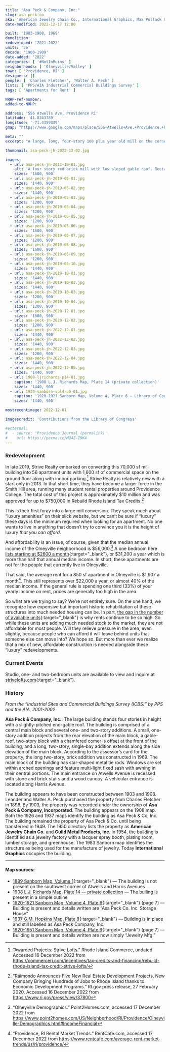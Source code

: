 ```yaml
---
title: "Asa Peck & Company, Inc."
slug: asa-peck-co
aka: 'American Jewelry Chain Co., International Graphics, Max Pollack Used Furniture, Strive Lofts'
date-modified: 2022-12-17 12:00

built: '1903-1908, 1969'
demolition:
redeveloped: '2021-2022'
units: '56'
decade: '1900-1909'
date-added: '2022'
categories: [ '#NotInRuins' ]
neighborhoods: [ 'Olneyville/Valley' ]
town: [ 'Providence, RI' ]
designers: []
people: [ 'Charles Fletcher', 'Walter A. Peck' ]
lists: [ 'PPS/AIA Industrial Commercial Buildings Survey' ]
tags: [ 'Apartments for Rent' ]

NRHP-ref-number:
added-to-NRHP:

address: '556 Atwells Ave, Providence RI'
latitude: '41.8243789'
longitude: '-71.4359339'
gmap: "https://www.google.com/maps/place/556+Atwells+Ave,+Providence,+RI+02909/@41.8243789,-71.4359339,18z/data=!4m5!3m4!1s0x89e445a203680c59:0x48c75c1edd7b541!8m2!3d41.8243789!4d-71.4359339"

meta: ""
excerpt: "A large, long, four-story 100 plus year old mill on the corner of Harris and Atwells is revived as apartments and commercial space"

thumbnail: asa-peck-jh-2022-12-02.jpg

images:
  - url: asa-peck-jh-2011-10-01.jpg
    alt: 'A four story red brick mill with low sloped gable roof. Rectangular windows openings are large and prominantly featured along each wall. A series of additions project from the main building. More architectural description in the history section.'
    sizes: '1600, 900'
  - url: asa-peck-jh-2019-05-01.jpg
    sizes: '1440, 900'
  - url: asa-peck-jh-2019-05-02.jpg
    sizes: '1440, 900'
  - url: asa-peck-jh-2019-05-03.jpg
    sizes: '1200, 900'
  - url: asa-peck-jh-2019-05-04.jpg
    sizes: '1200, 900'
  - url: asa-peck-jh-2019-05-05.jpg
    sizes: '1200, 900'
  - url: asa-peck-jh-2019-05-06.jpg
    sizes: '1600, 900'
  - url: asa-peck-jh-2019-05-07.jpg
    sizes: '1200, 900'
  - url: asa-peck-jh-2019-05-08.jpg
    sizes: '1600, 900'
  - url: asa-peck-jh-2019-05-09.jpg
    sizes: '1200, 900'
  - url: asa-peck-jh-2019-05-10.jpg
    sizes: '1440, 900'
  - url: asa-peck-jh-2019-10-01.jpg
    sizes: '1440, 900'
  - url: asa-peck-jh-2019-10-02.jpg
    sizes: '1440, 900'
  - url: asa-peck-jh-2019-10-03.jpg
    sizes: '1200, 900'
  - url: asa-peck-jh-2019-10-04.jpg
    sizes: '1200, 900'
  - url: asa-peck-jh-2020-12-01.jpg
    sizes: '1600, 900'
  - url: asa-peck-jh-2020-12-02.jpg
    sizes: '1200, 900'
  - url: asa-peck-jh-2022-12-01.jpg
    sizes: '1440, 900'
  - url: asa-peck-jh-2022-12-02.jpg
    sizes: '1440, 900'
  - url: asa-peck-jh-2022-12-03.jpg
    sizes: '1200, 900'
  - url: asa-peck-jh-2022-12-04.jpg
    sizes: '1440, 900'
  - url: asa-peck-jh-2022-12-05.jpg
    sizes: '1440, 900'
  - url: 1908-ljrichards-p14-01.jpg
    caption: '1908 L.J. Richards Map, Plate 14 (private collection)'
    sizes: '1440, 900'
  - url: 1920-sanborn-vol4-p6-01.jpg
    caption: '1920-1921 Sanborn Map, Volume 4, Plate 6 — Library of Congress, Geography and Map Division, Sanborn Maps Collection'
    sizes: '1440, 900'

mostrecentimage: 2022-12-01

imagescredit: 'Contributions from the Library of Congress'

#external:
#  - source: 'Providence Journal (permalink)'
#    url: https://perma.cc/MQ4Z-Z9K4
---
```


### Redevelopment

In late 2019, Strive Realty embarked on converting this 70,000 sf mill building into 56 apartment units with 1,600 sf of commercial space on the ground floor along with indoor parking.[^1] Strive Realty is relatively new with a start only in 2013. In that short time, they have become a larger force in the Smith Hill area, running many student rental properties around Providence College. The total cost of this project is approximately $10 million and was approved for up to $750,000 in Rebuild Rhode Island Tax Credits.[^2]

[^1]: “Awarded Projects: Strive Lofts.” Rhode Island Commerce, undated. Accessed 16 December 2022 from https://commerceri.com/incentives/tax-credits-and-financing/rebuild-rhode-island-tax-credit-strive-lofts/ 

[^2]: “Raimondo Announces Five New Real Estate Development Projects, New Company Bringing Hundreds of Jobs to Rhode Island thanks to Economic Development Programs.” RI.gov press release, 27 February 2020. Accessed 16 December 2022 from https://www.ri.gov/press/view/37800 

This is their first foray into a large mill conversion. They speak much about “luxury amenities” on their slick website, but we can’t be sure if “luxury” these days is the minimum required when looking for an apartment. No one wants to live in anything that doesn’t try to convince you it is the height of luxury _that you can afford_. 

And affordability is an issue, of course, given that the median annual income of the Olneyville neighborhood is $56,000.[^3] A one bedroom here [lists starting at $2600 a month](//www.strivelofts.com/units/two-bedroom){:target="_blank"}, or $31,200 a year which is more than half that annual median income. In short, these apartments are not for the people that currently live in Olneyville. 

[^3]: “Olneyville Demographics.” Point2Homes.com, accessed 17 December 2022 from https://www.point2homes.com/US/Neighborhood/RI/Providence/Olneyville-Demographics.html#IncomeFinancial

That said, the average rent for a 850 sf apartment in Olneyville is $1,907 a month[^4]. This still represents over $22,000 a year, or almost 40% of the median income. If the general rule is spending one third (33%) of your yearly income on rent, prices are generally too high in the area. 

[^4]: “Providence, RI Rental Market Trends.” RentCafe.com, accessed 17 December 2022 from https://www.rentcafe.com/average-rent-market-trends/us/ri/providence/

So what are we trying to say? We’re not entirely sure. On the one hand, we recognize how expensive but important historic rehabilitation of these structures into much needed housing can be. In part, [the gap in the number of available units](//oneneighborhoodbuilders.org/severe-shortage-of-affordable-housing-in-rhode-island-means-families-with-the-lowest-incomes-suffer-most/){:target="_blank"} is why rents continue to be so high. So while these units are adding much needed stock to the market, they are not affordable for most people. Will they relieve pressure in the area, even slightly, because people who can afford it will leave behind units that someone else can move into? We hope so. But more than ever we realize that a mix of new, affordable construction is needed alongside these “luxury” redevelopments. 


### Current Events

Studio, one- and two-bedroom units are available to view and inquire at [strivelofts.com](//www.strivelofts.com){:target="_blank"}. 


### History

_From the “Industrial Sites and Commercial Buildings Survey (ICBS)” by PPS and the AIA, 2001-2002_

**Asa Peck & Company, Inc.**: The large building stands four stories in height with a slightly-pitched end-gable roof. The building is comprised of a central main block and several one- and two-story additions. A small, one-story addition projects from the rear elevation of the main block, a gable-roof, two-story block with a chamfered comer is offset at the front of the building, and a long, two-story, single-bay addition extends along the side elevation of the main block. According to the assessor’s card for the property, the long two-story, brick addition was constructed in 1969. The main block of the building has star-shaped metal tie rods. Windows are set within arched openings and feature multi-light fixed sash with awning in their central portions. The main entrance on Atwells Avenue is recessed with stone and brick stairs and a wood canopy. A vehicular entrance is located along Harris Avenue.

The building appears to have been constructed between 1903 and 1908. Leander and Walter A. Peck purchased the property from Charles Fletcher in 1896. By 1903, the property was recorded under the ownership of **Asa Peck & Company, Incorporated**. The building appears on the 1908 map. Both the 1926 and 1937 maps identify the building as Asa Peck & Co, Inc. The building remained the property of Asa Peck & Co. until being transferred in 1949. The 1950 directory lists the property as **American Jewelry Chain Co.** and **Guild Metal Products, Inc**. In 1954, the building is identified as a jewelry factory with a lacquer spray booth, plating room, lumber storage, and greenhouse. The 1983 Sanborn map identifies the structure as being used for the manufacture of jewelry. Today **International Graphics** occupies the building.

***

#### Map sources:

+ [1889 Sanborn Map, Volume 1](//repository.library.brown.edu/studio/item/bdr:212106/){:target="_blank"} — The building is not present on the southwest corner of Atwells and Harris Avenues
+ [1908 L.J. Richards Map, Plate 14 — private collection](#photo-1908-lj-richards-p7-01) — The builing is present in a simple outline 
+ [1920-1921 Sanborn Map, Volume 4, Plate 6](http://hdl.loc.gov/loc.gmd/g3774pm.g3774pm_g08099192104){:target="_blank"} (page 7) — Building is present and details written are “Asa Peck Co. Inc. Storage House”
+ [1937 G.M. Hopkins Map, Plate 8](//www.historicmapworks.com/Map/US/895465/Plate+008/Providence+1937/Rhode+Island/){:target="_blank"} — Building is in place and still labelled as Asa Peck Company, Inc.
+ [1920-1951 Sanborn Map, Volume 4, Plate 6](http://hdl.loc.gov/loc.gmd/g3774pm.g3774pm_g08099195004){:target="_blank"} (page 7) — Building is present and details written are now simply “Jewelry Mfg.”

